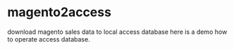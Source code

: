 # magento2access
download magento sales data to local access database
here is a demo how to operate access database.
